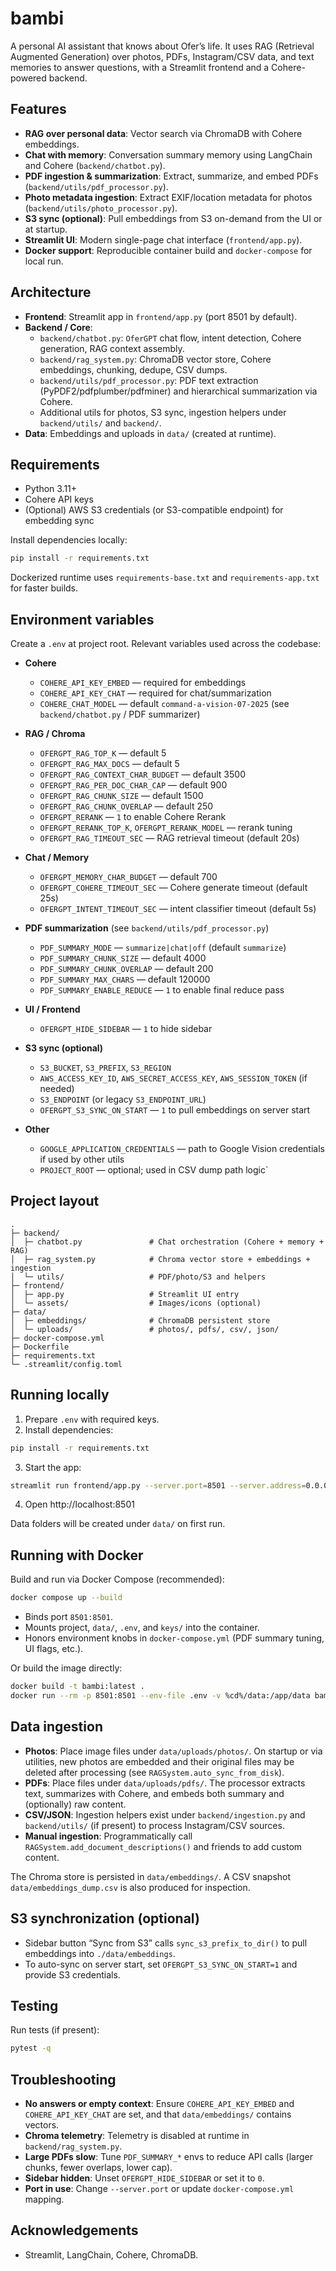 # bambi

A personal AI assistant that knows about Ofer’s life. It uses RAG (Retrieval Augmented Generation) over photos, PDFs, Instagram/CSV data, and text memories to answer questions, with a Streamlit frontend and a Cohere-powered backend.


## Features
- __RAG over personal data__: Vector search via ChromaDB with Cohere embeddings.
- __Chat with memory__: Conversation summary memory using LangChain and Cohere (`backend/chatbot.py`).
- __PDF ingestion & summarization__: Extract, summarize, and embed PDFs (`backend/utils/pdf_processor.py`).
- __Photo metadata ingestion__: Extract EXIF/location metadata for photos (`backend/utils/photo_processor.py`).
- __S3 sync (optional)__: Pull embeddings from S3 on-demand from the UI or at startup.
- __Streamlit UI__: Modern single-page chat interface (`frontend/app.py`).
- __Docker support__: Reproducible container build and `docker-compose` for local run.


## Architecture
- __Frontend__: Streamlit app in `frontend/app.py` (port 8501 by default).
- __Backend / Core__:
  - `backend/chatbot.py`: `OferGPT` chat flow, intent detection, Cohere generation, RAG context assembly.
  - `backend/rag_system.py`: ChromaDB vector store, Cohere embeddings, chunking, dedupe, CSV dumps.
  - `backend/utils/pdf_processor.py`: PDF text extraction (PyPDF2/pdfplumber/pdfminer) and hierarchical summarization via Cohere.
  - Additional utils for photos, S3 sync, ingestion helpers under `backend/utils/` and `backend/`.
- __Data__: Embeddings and uploads in `data/` (created at runtime).


## Requirements
- Python 3.11+
- Cohere API keys
- (Optional) AWS S3 credentials (or S3-compatible endpoint) for embedding sync

Install dependencies locally:
```bash
pip install -r requirements.txt
```

Dockerized runtime uses `requirements-base.txt` and `requirements-app.txt` for faster builds.


## Environment variables
Create a `.env` at project root. Relevant variables used across the codebase:

- __Cohere__
  - `COHERE_API_KEY_EMBED` — required for embeddings
  - `COHERE_API_KEY_CHAT` — required for chat/summarization
  - `COHERE_CHAT_MODEL` — default `command-a-vision-07-2025` (see `backend/chatbot.py` / PDF summarizer)

- __RAG / Chroma__
  - `OFERGPT_RAG_TOP_K` — default 5
  - `OFERGPT_RAG_MAX_DOCS` — default 5
  - `OFERGPT_RAG_CONTEXT_CHAR_BUDGET` — default 3500
  - `OFERGPT_RAG_PER_DOC_CHAR_CAP` — default 900
  - `OFERGPT_RAG_CHUNK_SIZE` — default 1500
  - `OFERGPT_RAG_CHUNK_OVERLAP` — default 250
  - `OFERGPT_RERANK` — `1` to enable Cohere Rerank
  - `OFERGPT_RERANK_TOP_K`, `OFERGPT_RERANK_MODEL` — rerank tuning
  - `OFERGPT_RAG_TIMEOUT_SEC` — RAG retrieval timeout (default 20s)

- __Chat / Memory__
  - `OFERGPT_MEMORY_CHAR_BUDGET` — default 700
  - `OFERGPT_COHERE_TIMEOUT_SEC` — Cohere generate timeout (default 25s)
  - `OFERGPT_INTENT_TIMEOUT_SEC` — intent classifier timeout (default 5s)

- __PDF summarization__ (see `backend/utils/pdf_processor.py`)
  - `PDF_SUMMARY_MODE` — `summarize|chat|off` (default `summarize`)
  - `PDF_SUMMARY_CHUNK_SIZE` — default 4000
  - `PDF_SUMMARY_CHUNK_OVERLAP` — default 200
  - `PDF_SUMMARY_MAX_CHARS` — default 120000
  - `PDF_SUMMARY_ENABLE_REDUCE` — `1` to enable final reduce pass

- __UI / Frontend__
  - `OFERGPT_HIDE_SIDEBAR` — `1` to hide sidebar

- __S3 sync (optional)__
  - `S3_BUCKET`, `S3_PREFIX`, `S3_REGION`
  - `AWS_ACCESS_KEY_ID`, `AWS_SECRET_ACCESS_KEY`, `AWS_SESSION_TOKEN` (if needed)
  - `S3_ENDPOINT` (or legacy `S3_ENDPOINT_URL`)
  - `OFERGPT_S3_SYNC_ON_START` — `1` to pull embeddings on server start

- __Other__
  - `GOOGLE_APPLICATION_CREDENTIALS` — path to Google Vision credentials if used by other utils
  - `PROJECT_ROOT` — optional; used in CSV dump path logic`


## Project layout
```
.
├─ backend/
│  ├─ chatbot.py               # Chat orchestration (Cohere + memory + RAG)
│  ├─ rag_system.py            # Chroma vector store + embeddings + ingestion
│  └─ utils/                   # PDF/photo/S3 and helpers
├─ frontend/
│  ├─ app.py                   # Streamlit UI entry
│  └─ assets/                  # Images/icons (optional)
├─ data/
│  ├─ embeddings/              # ChromaDB persistent store
│  └─ uploads/                 # photos/, pdfs/, csv/, json/
├─ docker-compose.yml
├─ Dockerfile
├─ requirements.txt
└─ .streamlit/config.toml
```


## Running locally
1) Prepare `.env` with required keys.
2) Install dependencies:
```bash
pip install -r requirements.txt
```
3) Start the app:
```bash
streamlit run frontend/app.py --server.port=8501 --server.address=0.0.0.0
```
4) Open http://localhost:8501

Data folders will be created under `data/` on first run.


## Running with Docker
Build and run via Docker Compose (recommended):
```bash
docker compose up --build
```
- Binds port `8501:8501`.
- Mounts project, `data/`, `.env`, and `keys/` into the container.
- Honors environment knobs in `docker-compose.yml` (PDF summary tuning, UI flags, etc.).

Or build the image directly:
```bash
docker build -t bambi:latest .
docker run --rm -p 8501:8501 --env-file .env -v %cd%/data:/app/data bambi:latest
```


## Data ingestion
- __Photos__: Place image files under `data/uploads/photos/`. On startup or via utilities, new photos are embedded and their original files may be deleted after processing (see `RAGSystem.auto_sync_from_disk`).
- __PDFs__: Place files under `data/uploads/pdfs/`. The processor extracts text, summarizes with Cohere, and embeds both summary and (optionally) raw content.
- __CSV/JSON__: Ingestion helpers exist under `backend/ingestion.py` and `backend/utils/` (if present) to process Instagram/CSV sources.
- __Manual ingestion__: Programmatically call `RAGSystem.add_document_descriptions()` and friends to add custom content.

The Chroma store is persisted in `data/embeddings/`. A CSV snapshot `data/embeddings_dump.csv` is also produced for inspection.


## S3 synchronization (optional)
- Sidebar button “Sync from S3” calls `sync_s3_prefix_to_dir()` to pull embeddings into `./data/embeddings`.
- To auto-sync on server start, set `OFERGPT_S3_SYNC_ON_START=1` and provide S3 credentials.


## Testing
Run tests (if present):
```bash
pytest -q
```


## Troubleshooting
- __No answers or empty context__: Ensure `COHERE_API_KEY_EMBED` and `COHERE_API_KEY_CHAT` are set, and that `data/embeddings/` contains vectors.
- __Chroma telemetry__: Telemetry is disabled at runtime in `backend/rag_system.py`.
- __Large PDFs slow__: Tune `PDF_SUMMARY_*` envs to reduce API calls (larger chunks, fewer overlaps, lower cap).
- __Sidebar hidden__: Unset `OFERGPT_HIDE_SIDEBAR` or set it to `0`.
- __Port in use__: Change `--server.port` or update `docker-compose.yml` mapping.


## Acknowledgements
- Streamlit, LangChain, Cohere, ChromaDB.
